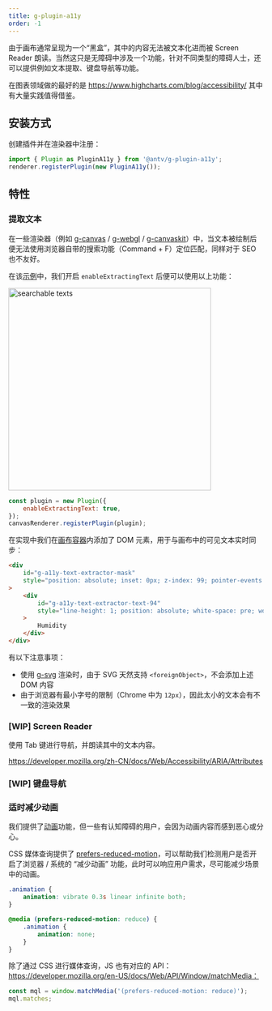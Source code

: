 ```yaml
---
title: g-plugin-a11y
order: -1
---
```


由于画布通常呈现为一个“黑盒”，其中的内容无法被文本化进而被 Screen Reader 朗读。当然这只是无障碍中涉及一个功能，针对不同类型的障碍人士，还可以提供例如文本提取、键盘导航等功能。

在图表领域做的最好的是 https://www.highcharts.com/blog/accessibility/ 其中有大量实践值得借鉴。

## 安装方式

创建插件并在渲染器中注册：

```js
import { Plugin as PluginA11y } from '@antv/g-plugin-a11y';
renderer.registerPlugin(new PluginA11y());
```

## 特性

### 提取文本

在一些渲染器（例如 [g-canvas](/zh/api/renderer/canvas) / [g-webgl](/zh/api/renderer/webgl) / [g-canvaskit](/zh/api/renderer/canvaskit)）中，当文本被绘制后便无法使用浏览器自带的搜索功能（Command + F）定位匹配，同样对于 SEO 也不友好。

在该[示例](/zh/examples/plugins#a11y-text-extractor)中，我们开启 `enableExtractingText` 后便可以使用以上功能：

<img src="https://gw.alipayobjects.com/mdn/rms_6ae20b/afts/img/A*NKFsSYYofj4AAAAAAAAAAAAAARQnAQ" width="400" alt="searchable texts">

```js
const plugin = new Plugin({
    enableExtractingText: true,
});
canvasRenderer.registerPlugin(plugin);
```

在实现中我们在[画布容器](/zh/api/canvas#container)内添加了 DOM 元素，用于与画布中的可见文本实时同步：

```html
<div
    id="g-a11y-text-extractor-mask"
    style="position: absolute; inset: 0px; z-index: 99; pointer-events: none; user-select: none; overflow: hidden;"
>
    <div
        id="g-a11y-text-extractor-text-94"
        style="line-height: 1; position: absolute; white-space: pre; word-break: keep-all; color: transparent !important; transform-origin: 0px 0px; transform: translate(0px, 0px) translate(-50%, -100%) matrix3d(1, 0, 0, 0, 0, 1, 0, 0, 0, 0, 1, 0, 320, 350, 0, 1); font-size: 10px; font-family: sans-serif;"
    >
        Humidity
    </div>
</div>
```

有以下注意事项：

-   使用 [g-svg](/zh/api/renderer/svg) 渲染时，由于 SVG 天然支持 `<foreignObject>`，不会添加上述 DOM 内容
-   由于浏览器有最小字号的限制（Chrome 中为 `12px`），因此太小的文本会有不一致的渲染效果

### [WIP] Screen Reader

使用 Tab 键进行导航，并朗读其中的文本内容。

https://developer.mozilla.org/zh-CN/docs/Web/Accessibility/ARIA/Attributes

### [WIP] 键盘导航

### 适时减少动画

我们提供了[动画](/zh/api/animation/waapi)功能，但一些有认知障碍的用户，会因为动画内容而感到恶心或分心。

CSS 媒体查询提供了 [prefers-reduced-motion](https://developer.mozilla.org/en-US/docs/Web/CSS/@media/prefers-reduced-motion)，可以帮助我们检测用户是否开启了浏览器 / 系统的 “减少动画” 功能，此时可以响应用户需求，尽可能减少场景中的动画。

```css
.animation {
    animation: vibrate 0.3s linear infinite both;
}

@media (prefers-reduced-motion: reduce) {
    .animation {
        animation: none;
    }
}
```

除了通过 CSS 进行媒体查询，JS 也有对应的 API： https://developer.mozilla.org/en-US/docs/Web/API/Window/matchMedia：

```js
const mql = window.matchMedia('(prefers-reduced-motion: reduce)');
mql.matches;
```
